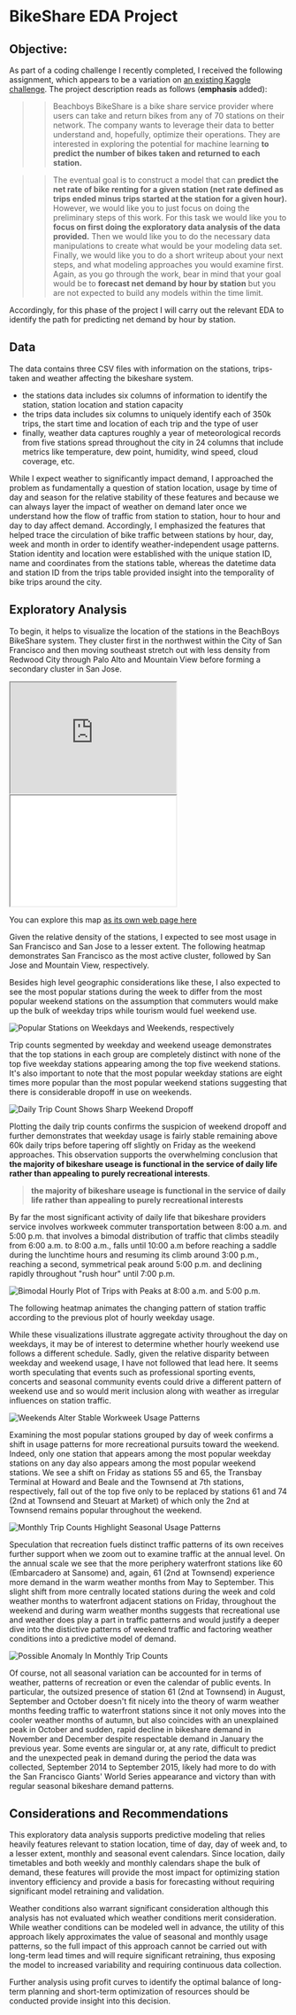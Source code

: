 # BikeShare EDA Project

## Objective: 
As part of a coding challenge I recently completed, I received the following assignment, which appears to be a variation on [an existing Kaggle challenge](https://www.kaggle.com/c/bike-sharing-demand). The project description reads as follows (**emphasis** added):
    
>>Beachboys BikeShare is a bike share service provider where users can take and return bikes from any of 70 stations on their network. The company wants to leverage their data to better understand and, hopefully, optimize their operations. They are interested in exploring the potential for machine learning **to predict the number of bikes taken and returned to each station.**

>>The eventual goal is to construct a model that can **predict the net rate of bike renting for a given station (net rate defined as trips ended minus trips started at the station for a given hour).** However, we would like you to just focus on doing the preliminary steps of this work. For this task we would like you to **focus on first doing the exploratory data analysis of the data provided.** Then we would like you to do the necessary data manipulations to create what would be your modeling data set. Finally, we would like you to do a short writeup about your next steps, and what modeling approaches you would examine first. Again, as you go through the work, bear in mind that your goal would be to **forecast net demand by hour by station** but you are not expected to build any models within the time limit.

Accordingly, for this phase of the project I will carry out the relevant EDA to identify the path for predicting net demand by hour by station.
    
## Data

The data contains three CSV files with information on the stations, trips-taken and weather affecting the bikeshare system.

- the stations data includes six columns of information to identify the station, station location and station capacity
- the trips data includes six columns to uniquely identify each of 350k trips, the start time and location of each trip and the type of user
- finally, weather data captures roughly a year of meteorological records from five stations spread throughout the city in 24 columns that include metrics like temperature, dew point, humidity, wind speed, cloud coverage, etc.

While I expect weather to significantly impact demand, I approached the problem as fundamentally a question of station location, usage by time of day and season for the relative stability of these features and because we can always layer the impact of weather on demand later once we understand how the flow of traffic from station to station, hour to hour and day to day affect demand.
Accordingly, I emphasized the features that helped trace the circulation of bike traffic between stations by hour, day, week and month in order to identify weather-independent usage patterns. Station identity and location were established with the unique station ID, name and coordinates from the stations table, whereas the datetime data and station ID from the trips table provided insight into the temporality of bike trips around the city.
    
    
## Exploratory Analysis

To begin, it helps to visualize the location of the stations in the BeachBoys BikeShare system. They cluster first in the northwest within the City of San Francisco and then moving southeast stretch out with less density from Redwood City through Palo Alto and Mountain View before forming a secondary cluster in San Jose.

<!-- /Users/Diogenes/Documents/take_homes/BikeShare/images/bike_station_map.html code goes here -->
<iframe id="inlineFrameExample"
    title="Inline Frame Example"
    width="300"
    height="200"
    src="https://www.openstreetmap.org/export/embed.html?bbox=-0.004017949104309083%2C51.47612752641776%2C0.00030577182769775396%2C51.478569861898606&layer=mapnik">
</iframe>
<iframe id="inlineFrameExample"
    title="Inline Frame Example"
    width="300"
    height="200"
    src="file:///images/bike_station_map.html">
</iframe>

You can explore this map [as its own web page here](images/bike_station_map.html)


Given the relative density of the stations, I expected to see most usage in San Francisco and San Jose to a lesser extent. The following heatmap demonstrates San Francisco as the most active cluster, followed by San Jose and Mountain View, respectively.

<!-- /Users/Diogenes/Documents/take_homes/BikeShare/images/bike_station_heatmap.html code goes here -->

Besides high level geographic considerations like these, I also expected to see the most popular stations during the week to differ from the most popular weekend stations on the assumption that commuters would make up the bulk of weekday trips while tourism would fuel weekend use.

![Popular Stations on Weekdays and Weekends, respectively](images/Top_5_Top_5_.png)

Trip counts segmented by weekday and weekend useage demonstrates that the top stations in each group are completely distinct with none of the top five weekday stations appearing among the top five weekend stations. It's also important to note that the most popular weekday stations are eight times more popular than the most popular weekend stations suggesting that there is considerable dropoff in use on weekends.

![Daily Trip Count Shows Sharp Weekend Dropoff](images/Daily_Trip_Cplot.png)

Plotting the daily trip counts confirms the suspicion of weekend dropoff and further demonstrates that weekday usage is fairly stable remaining above 60k daily trips before tapering off slightly on Friday as the weekend approaches. This observation supports the overwhelming conclusion that **the majority of bikeshare useage is functional in the service of daily life rather than appealing to purely recreational interests**.

>**the majority of bikeshare useage is functional in the service of daily life rather than appealing to purely recreational interests**

By far the most significant activity of daily life that bikeshare providers service involves workweek commuter transportation between 8:00 a.m. and 5:00 p.m. that involves a bimodal distribution of traffic that climbs steadily from 6:00 a.m. to 8:00 a.m., falls until 10:00 a.m before reaching a saddle during the lunchtime hours and resuming its climb around 3:00 p.m., reaching a second, symmetrical peak around 5:00 p.m. and declining rapidly throughout "rush hour" until 7:00 p.m.

![Bimodal Hourly Plot of Trips with Peaks at 8:00 a.m. and 5:00 p.m.](images/Weekday_tripplot.png)

The following heatmap animates the changing pattern of station traffic according to the previous plot of hourly weekday usage.

<!-- /Users/Diogenes/Documents/take_homes/BikeShare/images/bike_station_heatmap_wTime.html code goes here  -->

While these visualizations illustrate aggregate activity throughout the day on weekdays, it may be of interest to determine whether hourly weekend use follows a different schedule. Sadly, given the relative disparity between weekday and weekend usage, I have not followed that lead here. It seems worth speculating that events such as professional sporting events, concerts and seasonal community events could drive a different pattern of weekend use and so would merit inclusion along with weather as irregular influences on station traffic.

![Weekends Alter Stable Workweek Usage Patterns](images/day_Top_Stations_group.png)

Examining the most popular stations grouped by day of week confirms a shift in usage patterns for more recreational pursuits toward the weekend. Indeed, only one station that appears among the most popular weekday stations on any day also appears among the most popular weekend stations. We see a shift on Friday as stations 55 and 65, the Transbay Terminal at Howard and Beale and the Townsend at 7th stations, respectively, fall out of the top five only to be replaced by stations 61 and 74 (2nd at Townsend and Steuart at Market) of which only the 2nd at Townsend remains popular throughout the weekend.

![Monthly Trip Counts Highlight Seasonal Usage Patterns](images/month_Top_Stations_group.png)

Speculation that recreation fuels distinct traffic patterns of its own receives further support when we zoom out to examine traffic at the annual level. On the annual scale we see that the more periphery waterfront stations like 60 (Embarcadero at Sansome) and, again, 61 (2nd at Townsend) experience more demand in the warm weather months from May to September. This slight shift from more centrally located stations during the week and cold weather months to waterfront adjacent stations on Friday, throughout the weekend and during warm weather months suggests that recreational use and weather does play a part in traffic patterns and would justify a deeper dive into the distictive patterns of weekend traffic and factoring weather conditions into a predictive model of demand.

![Possible Anomaly In Monthly Trip Counts](images/Monthly_Tripplot.png)

Of course, not all seasonal variation can be accounted for in terms of weather, patterns of recreation or even the calendar of public events. In particular, the outsized presence of station 61 (2nd at Townsend) in August, September and October doesn't fit nicely into the theory of warm weather months feeding traffic to waterfront stations since it not only moves into the cooler weather months of autumn, but also coincides with an unexplained peak in October and sudden, rapid decline in bikeshare demand in November and December despite respectable demand in January the previous year. Some events are singular or, at any rate, difficult to predict and the unexpected peak in demand during the period the data was collected, September 2014 to September 2015, likely had more to do with the San Francisco Giants' World Series appearance and victory than with regular seasonal bikeshare demand patterns.

## Considerations and Recommendations

This exploratory data analysis supports predictive modeling that relies heavily features relevant to station location, time of day, day of week and, to a lesser extent, monthly and seasonal event calendars. Since location, daily timetables and both weekly and monthly calendars shape the bulk of demand, these features will provide the most impact for optimizing station inventory efficiency and provide a basis for forecasting without requiring significant model retraining and validation.

Weather conditions also warrant significant consideration although this analysis has not evaluated which weather conditions merit consideration. While weather conditions can be modeled well in advance, the utility of this approach likely approximates the value of seasonal and monthly usage patterns, so the full impact of this approach cannot be carried out with long-term lead times and will require significant retraining, thus exposing the model to increased variability and requiring continuous data collection.

Further analysis using profit curves to identify the optimal balance of long-term planning and short-term optimization of resources should be conducted provide insight into this decision.
